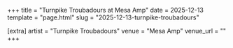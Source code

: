 +++
title = "Turnpike Troubadours at Mesa Amp"
date = 2025-12-13
template = "page.html"
slug = "2025-12-13-turnpike-troubadours"

[extra]
artist = "Turnpike Troubadours"
venue = "Mesa Amp"
venue_url = ""
+++
